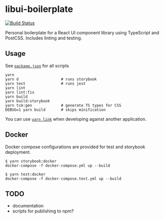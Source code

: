 # libui-boilerplate

[![Build Status](https://travis-ci.org/gyng/libui-boilerplate.svg?branch=master)](https://travis-ci.org/gyng/libui-boilerplate)

Personal boilerplate for a React UI component library using TypeScript and PostCSS. Includes linting and testing.

## Usage

See [`package.json`](./package.json) for all scripts

```
yarn
yarn d                   # runs storybook
yarn test                # runs jest
yarn lint
yarn lint:fix
yarn build
yarn build:storybook
yarn tcm:gen             # generate TS types for CSS
DEBUG=1 yarn build       # skips minification
```

You can use [`yarn link`](https://yarnpkg.com/lang/en/docs/cli/link/) when developing against another application.

## Docker

Docker compose configurations are provided for test and storybook deployment.

```
$ yarn storybook:docker
docker-compose -f docker-compose.yml up --build

$ yarn test:docker
docker-compose -f docker-compose.test.yml up --build
```

## TODO

* documentation
* scripts for publishing to npm?
